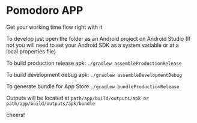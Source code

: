 # Pomodoro APP

Get your working time flow right with it

To develop just open the folder as an Android project on Android Studio 
(If not you will need to set your Android SDK as a system variable or at a local.properties file)

To build production release apk:
```./gradlew assembleProductionRelease```

To build development debug apk:
```./gradlew assembleDevelopmentDebug```

To generate bundle for App Store
```./gradlew bundleProductionRelease```

Outputs will be located at
```path/app/build/outputs/apk or path/app/build/outputs/apk/bundle```



cheers!


